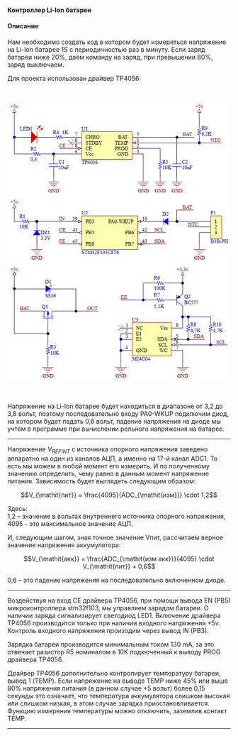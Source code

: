 #### Контроллер Li-Ion батареи

#### Описание
Нам необходимо создать код в котором будет измеряться напряжение на  Li-Ion батарее 1S с периодичностью раз в минуту.
Если заряд батареи ниже 20%, даём команду на заряд, при превышении 80%, заряд выключаем.  

Для проекта использован драйвер TP4056:  

<br/>
<p align="center">
    <img src="git_image/image.png" style="height: 707; width: 566; object-fit: contain">
</p>
<br/>

Напряжение на Li-Ion батарее будет находиться в диапазоне от 3,2 до 3,8 вольт, поэтому последовательно входу PA0-WKUP подключим диод, на котором будет падать 0,6 вольт, падение напряжения на диоде мы учтём в программе при вычислении рельного напряжения на батарее. 
___
Напряжение $V_{REFINT}$  с источника опорного напряжения заведено аппаратно на один из каналов АЦП, а именно на 17-й канал ADC1. То есть мы можем в любой момент его измерить. И по полученному значению определить, чему равно в данным момент напряжение питания. Зависимость будет выглядеть следующим образом:

$$V_{\mathit{пит}} = \frac{4095}{ADC_{\mathit{изм}}} \cdot 1,2$$  

Здесь:  
1,2 – значение в вольтах внутреннего источника опорного напряжения,  
4095 - это максимальное значение АЦП.  

И, следующим шагом, зная точное значение Vпит, рассчитаем верное значение напряжения аккумулятора:

$$V_{\mathit{акк}} = \frac{ADC_{\mathit{изм акк}}}{4095} \cdot V_{\mathit{пит}} + 0,6$$

0,6 – это падение напряжения на последовательно включенном диоде.
___
Воздействуя на вход CE драйвера TP4056, при помощи вывода EN (PB5) микроконтроллера stm32f103, мы управляем зарядом батареи. О наличии заряда сигнализирует светодиод LED1. 
Включение драйвера TP4056 производится только при наличии входного напряжения +5v. Контроль входного напряжения произодим через вывод IN (PB3).  

Зарядка батареи производится минимальным током 130 mA, за это отвечает разистор R5 номиналом в 10K подкюченный к выводу PROG драйвера TP4056.  

Драйвер TP4056 дополнительно контролирует температуру батареи, вывод 1 (TEMP). Если напряжение на выводе TEMP ниже 45% или выше 80% напряжения питания (в данном случае +5 вольт) более 0,15 секунды это означает, что температура аккумулятора слишком высокая или слишком низкая, в этом случае зарядка приостановливается. Функцию измерения температуры можно отключить, заземлив контакт TEMP.  
___